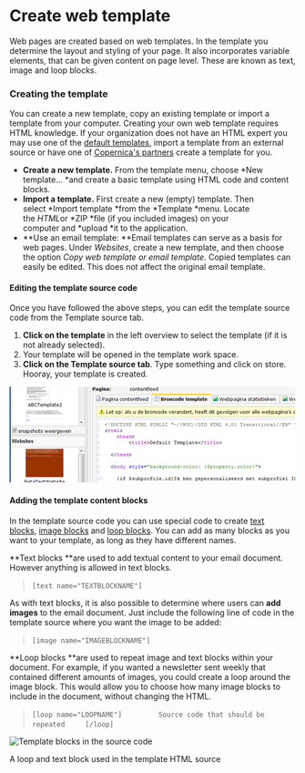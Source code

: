 # Create web template

Web pages are created based on web templates. In the template you
determine the layout and styling of your page. It also incorporates
variable elements, that can be given content on page level. These are
known as text, image and loop blocks.

### Creating the template

You can create a new template, copy an existing template or import a
template from your computer. Creating your own web template requires
HTML knowledge. If your organization does not have an HTML expert you
may use one of the [default
templates](./emailings.md), import a
template from an external source or have one of [Copernica's
partners](http://www.copernica.com/en/get-started-with-copernica/partners-overview) create
a template for you.

-   **Create a new template.** From the template menu, choose *New
    template... *and create a basic template using HTML code and content
    blocks.
-   **Import a template.** First create a new (empty) template. Then
    select *Import template *from the *Template *menu. Locate
    the *HTML*or *ZIP *file (if you included images) on your
    computer and *upload *it to the application.
-   **Use an email template: **Email templates can serve as a basis for
    web pages. Under *Websites*, create a new template, and then choose
    the option *Copy web template or email template*. Copied templates
    can easily be edited. This does not affect the original email
    template.

#### Editing the template source code

Once you have followed the above steps, you can edit the template source
code from the Template source tab.

1.  **Click on the template** in the left overview to select the
    template (if it is not already selected).
2.  Your template will be opened in the template work space.
3.  **Click on the Template source tab**. Type something and click on
    store. Hooray, your template is created.

![](../images/templatesource.png)

#### Adding the template content blocks

In the template source code you can use special code to create [text
blocks](./the-text-function-for-adding-textual-content-to-your-document.md), [image
blocks](./the-image-function-for-adding-images-to-your-document.md) and [loop
blocks](./the-loop-function-to-iterate-content-in-your-email.md).
You can add as many blocks as you want to your template, as long as they
have different names.

**Text blocks **are used to add textual content to your email document.
However anything is allowed in text blocks.

> `[text name="TEXTBLOCKNAME"]`

As with text blocks, it is also possible to determine where users
can **add images** to the email document. Just include the following
line of code in the template source where you want the image to be
added: 

> `[image name="IMAGEBLOCKNAME"]`

**Loop blocks **are used to repeat image and text blocks within your
document. For example, if you wanted a newsletter sent weekly that
contained different amounts of images, you could create a loop around
the image block. This would allow you to choose how many image blocks to
include in the document, without changing the HTML.

> `[loop name="LOOPNAME"]         Source code that should be repeated     [/loop]`

![Template blocks in the source
code](../images/exampleblockuse.png)

A loop and text block used in the template HTML source
